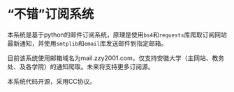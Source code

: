 # “不错”订阅系统

本系统是基于python的邮件订阅系统，原理是使用`bs4`和`requests`库爬取订阅网站最新通知，并使用`smtplib`和`email`库发送邮件到指定邮箱。

目前该系统使用邮箱域名为mail.zzy2001.com，仅支持安徽大学（主网站、教务处、及各学院）的通知爬取。未来将支持更多订阅源。

本系统代码开源，采用CC协议。
